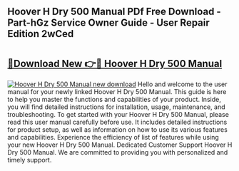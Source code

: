 ## Hoover H Dry 500 Manual PDf Free Download - Part-hGz Service Owner Guide - User Repair Edition 2wCed

# <h2><a href="http://cf29062.oget.top/?id=Hoover+H+Dry+500+Manual">🔗Download New 👉🔴 Hoover H Dry 500 Manual</a></h2>

[![Hoover H Dry 500 Manual new download](https://i.imgur.com/5g1atiW.png)](http://cf29062.oget.top/?id=Hoover+H+Dry+500+Manual)
Hello and welcome to the user manual for your newly linked Hoover H Dry 500 Manual. This guide is here to help you master the functions and capabilities of your product. Inside, you will find detailed instructions for installation, usage, maintenance, and troubleshooting. To get started with your Hoover H Dry 500 Manual, please read this user manual carefully before use. It includes detailed instructions for product setup, as well as information on how to use its various features and capabilities. Experience the efficiency of list of features while using your new Hoover H Dry 500 Manual. Dedicated Customer Support Hoover H Dry 500 Manual. We are committed to providing you with personalized and timely support.
